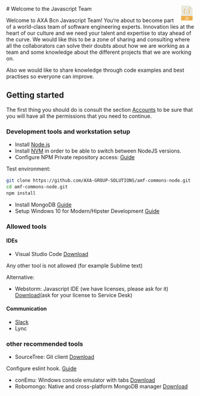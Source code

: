 <img align="right" width="40" height="40" src="https://github.com/toti1911/test/blob/master/JSicon.png">
# Welcome to the Javascript Team

Welcome to AXA Bcn Javascript Team! You‘re about to become part of a world-class team of software engineering experts.
Innovation lies at the heart of our culture and we need your talent and expertise to stay ahead of the curve.
We would like this to be a zone of sharing and consulting where all the collaborators can solve their doubts about
how we are working as a team and some knowledge about the different projects that we are working on.

Also we would like to share knowledge through code examples and best practises so everyone can improve.

## Getting started

The first thing you should do is consult the section [Accounts](./docs/accounts.md) to be sure that you will have all the permissions that you need to continue.

### Development tools and workstation setup

+ Install [Node.js](https://nodejs.org/en/download/)
+ Install [NVM](https://github.com/creationix/nvm) in order to be able to switch between NodeJS versions.
+ Configure NPM Private repository access: [Guide](https://axagroupsolutions.atlassian.net/wiki/display/AGSD/Using+Artifactory+as+NPM+private+registry)

Test environment:

```bash
git clone https://github.com/AXA-GROUP-SOLUTIONS/amf-commons-node.git
cd amf-commons-node.git
npm install
```

+ Install MongoDB [Guide](https://docs.mongodb.com/v3.2/administration/install-community/)
+ Setup Windows 10 for Modern/Hipster Development [Guide](https://github.com/felixrieseberg/windows-development-environment)

### Allowed tools

#### IDEs
+ Visual Studio Code [Download](https://code.visualstudio.com/)

Any other tool is not allowed (for example Sublime text)

Alternative:
+ Webstorm: Javascript IDE (we have licenses, please ask for it) [Download](https://www.jetbrains.com/webstorm/download/)(ask for your license to Service Desk)


#### Communication

+ [Slack](https://slack.com/downloads/osx)
+ Lync

### other recommended tools

+ SourceTree: Git client [Download](https://www.sourcetreeapp.com/)

Configure eslint hook. [Guide](https://axagroupsolutions.atlassian.net/wiki/display/AGSD/HOW+TO+Configure+ESLint+in+GIT+hook)

+ conEmu:  Windows console emulator with tabs [Download](https://sourceforge.net/projects/conemu/)
+ Robomongo: Native and cross-platform MongoDB manager [Download](https://robomongo.org/download)
